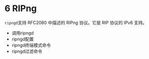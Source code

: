 # 6 RIPng

`ripngd`支持 RFC2080 中描述的 RIPng 协议。它是 RIP 协议的 IPv6 支持。

- 调用ripngd
- ripngd配置
- ripngd终端模式命令
- ripngd过滤命令